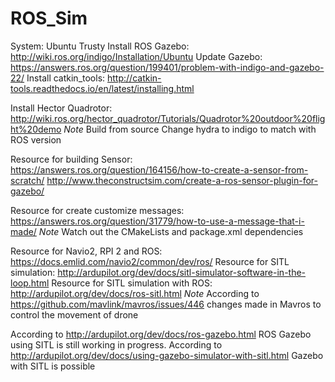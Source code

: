 # ROS_Sim

System: Ubuntu Trusty
Install ROS Gazebo:
http://wiki.ros.org/indigo/Installation/Ubuntu
Update Gazebo:
https://answers.ros.org/question/199401/problem-with-indigo-and-gazebo-22/
Install catkin_tools:
http://catkin-tools.readthedocs.io/en/latest/installing.html

Install Hector Quadrotor:
http://wiki.ros.org/hector_quadrotor/Tutorials/Quadrotor%20outdoor%20flight%20demo
*Note*
Build from source
Change hydra to indigo to match with ROS version

Resource for building Sensor:
https://answers.ros.org/question/164156/how-to-create-a-sensor-from-scratch/
http://www.theconstructsim.com/create-a-ros-sensor-plugin-for-gazebo/

Resource for create customize messages:
https://answers.ros.org/question/31779/how-to-use-a-message-that-i-made/
*Note*
 Watch out the CMakeLists and package.xml dependencies
 
Resource for Navio2, RPI 2  and ROS:
https://docs.emlid.com/navio2/common/dev/ros/
Resource for SITL simulation:
http://ardupilot.org/dev/docs/sitl-simulator-software-in-the-loop.html
Resource for SITL simulation with ROS:
http://ardupilot.org/dev/docs/ros-sitl.html
*Note*
According to https://github.com/mavlink/mavros/issues/446 changes made in Mavros to control the movement of drone 

According to http://ardupilot.org/dev/docs/ros-gazebo.html ROS Gazebo using SITL is still working in progress.
According to http://ardupilot.org/dev/docs/using-gazebo-simulator-with-sitl.html Gazebo with SITL is possible
